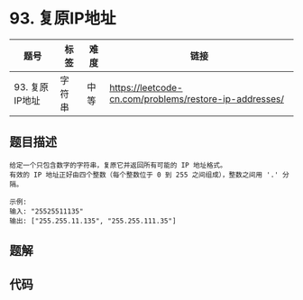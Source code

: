 # 93. 复原IP地址

| 题号 | 标签 | 难度 | 链接 |
| ----| ---- | ---- | ---- |
| 93. 复原IP地址 | 字符串 | 中等 | https://leetcode-cn.com/problems/restore-ip-addresses/ |

## 题目描述

```
给定一个只包含数字的字符串，复原它并返回所有可能的 IP 地址格式。
有效的 IP 地址正好由四个整数（每个整数位于 0 到 255 之间组成），整数之间用 '.' 分隔。

示例:
输入: "25525511135"
输出: ["255.255.11.135", "255.255.111.35"]
```

## 题解

## 代码

```cpp

```